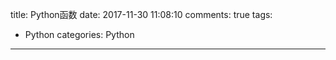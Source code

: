 title: Python函数
date: 2017-11-30 11:08:10
comments: true
tags: 
 - Python
categories: Python
----------